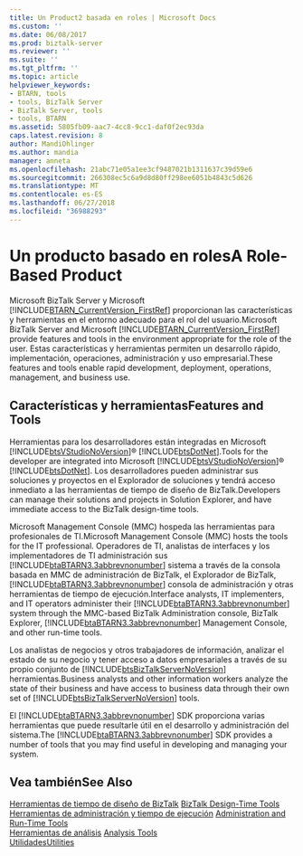 ```yaml
---
title: Un Product2 basada en roles | Microsoft Docs
ms.custom: ''
ms.date: 06/08/2017
ms.prod: biztalk-server
ms.reviewer: ''
ms.suite: ''
ms.tgt_pltfrm: ''
ms.topic: article
helpviewer_keywords:
- BTARN, tools
- tools, BizTalk Server
- BizTalk Server, tools
- tools, BTARN
ms.assetid: 5805fb09-aac7-4cc8-9cc1-daf0f2ec93da
caps.latest.revision: 8
author: MandiOhlinger
ms.author: mandia
manager: anneta
ms.openlocfilehash: 21abc71e05a1ee3cf9487021b1311637c39d59e6
ms.sourcegitcommit: 266308ec5c6a9d8d80ff298ee6051b4843c5d626
ms.translationtype: MT
ms.contentlocale: es-ES
ms.lasthandoff: 06/27/2018
ms.locfileid: "36988293"
---
```

# <a name="a-role-based-product"></a><span data-ttu-id="745ea-102">Un producto basado en roles</span><span class="sxs-lookup"><span data-stu-id="745ea-102">A Role-Based Product</span></span>
<span data-ttu-id="745ea-103">Microsoft BizTalk Server y Microsoft [!INCLUDE[BTARN_CurrentVersion_FirstRef](../../includes/btarn-currentversion-firstref-md.md)] proporcionan las características y herramientas en el entorno adecuado para el rol del usuario.</span><span class="sxs-lookup"><span data-stu-id="745ea-103">Microsoft BizTalk Server and Microsoft [!INCLUDE[BTARN_CurrentVersion_FirstRef](../../includes/btarn-currentversion-firstref-md.md)] provide features and tools in the environment appropriate for the role of the user.</span></span> <span data-ttu-id="745ea-104">Estas características y herramientas permiten un desarrollo rápido, implementación, operaciones, administración y uso empresarial.</span><span class="sxs-lookup"><span data-stu-id="745ea-104">These features and tools enable rapid development, deployment, operations, management, and business use.</span></span>  
  
## <a name="features-and-tools"></a><span data-ttu-id="745ea-105">Características y herramientas</span><span class="sxs-lookup"><span data-stu-id="745ea-105">Features and Tools</span></span>  
 <span data-ttu-id="745ea-106">Herramientas para los desarrolladores están integradas en Microsoft [!INCLUDE[btsVStudioNoVersion](../../includes/btsvstudionoversion-md.md)]® [!INCLUDE[btsDotNet](../../includes/btsdotnet-md.md)].</span><span class="sxs-lookup"><span data-stu-id="745ea-106">Tools for the developer are integrated into Microsoft [!INCLUDE[btsVStudioNoVersion](../../includes/btsvstudionoversion-md.md)]® [!INCLUDE[btsDotNet](../../includes/btsdotnet-md.md)].</span></span> <span data-ttu-id="745ea-107">Los desarrolladores pueden administrar sus soluciones y proyectos en el Explorador de soluciones y tendrá acceso inmediato a las herramientas de tiempo de diseño de BizTalk.</span><span class="sxs-lookup"><span data-stu-id="745ea-107">Developers can manage their solutions and projects in Solution Explorer, and have immediate access to the BizTalk design-time tools.</span></span>  
  
 <span data-ttu-id="745ea-108">Microsoft Management Console (MMC) hospeda las herramientas para profesionales de TI.</span><span class="sxs-lookup"><span data-stu-id="745ea-108">Microsoft Management Console (MMC) hosts the tools for the IT professional.</span></span> <span data-ttu-id="745ea-109">Operadores de TI, analistas de interfaces y los implementadores de TI administración sus [!INCLUDE[btaBTARN3.3abbrevnonumber](../../includes/btabtarn3-3abbrevnonumber-md.md)] sistema a través de la consola basada en MMC de administración de BizTalk, el Explorador de BizTalk, [!INCLUDE[btaBTARN3.3abbrevnonumber](../../includes/btabtarn3-3abbrevnonumber-md.md)] consola de administración y otras herramientas de tiempo de ejecución.</span><span class="sxs-lookup"><span data-stu-id="745ea-109">Interface analysts, IT implementers, and IT operators administer their [!INCLUDE[btaBTARN3.3abbrevnonumber](../../includes/btabtarn3-3abbrevnonumber-md.md)] system through the MMC-based BizTalk Administration console, BizTalk Explorer, [!INCLUDE[btaBTARN3.3abbrevnonumber](../../includes/btabtarn3-3abbrevnonumber-md.md)] Management Console, and other run-time tools.</span></span>  
  
 <span data-ttu-id="745ea-110">Los analistas de negocios y otros trabajadores de información, analizar el estado de su negocio y tener acceso a datos empresariales a través de su propio conjunto de [!INCLUDE[btsBizTalkServerNoVersion](../../includes/btsbiztalkservernoversion-md.md)] herramientas.</span><span class="sxs-lookup"><span data-stu-id="745ea-110">Business analysts and other information workers analyze the state of their business and have access to business data through their own set of [!INCLUDE[btsBizTalkServerNoVersion](../../includes/btsbiztalkservernoversion-md.md)] tools.</span></span>  
  
 <span data-ttu-id="745ea-111">El [!INCLUDE[btaBTARN3.3abbrevnonumber](../../includes/btabtarn3-3abbrevnonumber-md.md)] SDK proporciona varias herramientas que puede resultarle útil en el desarrollo y administración del sistema.</span><span class="sxs-lookup"><span data-stu-id="745ea-111">The [!INCLUDE[btaBTARN3.3abbrevnonumber](../../includes/btabtarn3-3abbrevnonumber-md.md)] SDK provides a number of tools that you may find useful in developing and managing your system.</span></span>  
  
## <a name="see-also"></a><span data-ttu-id="745ea-112">Vea también</span><span class="sxs-lookup"><span data-stu-id="745ea-112">See Also</span></span>  
 <span data-ttu-id="745ea-113">[Herramientas de tiempo de diseño de BizTalk](../../adapters-and-accelerators/accelerator-rosettanet/biztalk-design-time-tools.md) </span><span class="sxs-lookup"><span data-stu-id="745ea-113">[BizTalk Design-Time Tools](../../adapters-and-accelerators/accelerator-rosettanet/biztalk-design-time-tools.md) </span></span>  
 <span data-ttu-id="745ea-114">[Herramientas de administración y tiempo de ejecución](../../adapters-and-accelerators/accelerator-rosettanet/administration-and-run-time-tools.md) </span><span class="sxs-lookup"><span data-stu-id="745ea-114">[Administration and Run-Time Tools](../../adapters-and-accelerators/accelerator-rosettanet/administration-and-run-time-tools.md) </span></span>  
 <span data-ttu-id="745ea-115">[Herramientas de análisis](../../adapters-and-accelerators/accelerator-rosettanet/analysis-tools1.md) </span><span class="sxs-lookup"><span data-stu-id="745ea-115">[Analysis Tools](../../adapters-and-accelerators/accelerator-rosettanet/analysis-tools1.md) </span></span>  
 [<span data-ttu-id="745ea-116">Utilidades</span><span class="sxs-lookup"><span data-stu-id="745ea-116">Utilities</span></span>](../../adapters-and-accelerators/accelerator-rosettanet/utilities1.md)